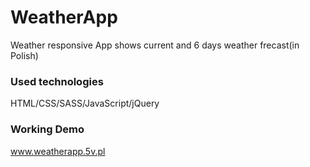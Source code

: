 # WeatherApp

Weather responsive App shows current and 6 days weather frecast(in Polish)</br>

### Used technologies
HTML/CSS/SASS/JavaScript/jQuery

### Working Demo
www.weatherapp.5v.pl
